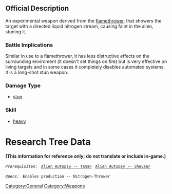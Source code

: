 ## Official Description

An experimental weapon derived from the
[flamethrower](Equipment/Primary_Weapons/Flamethrower "wikilink"), that
showers the target with a directed liquid nitrogen stream, causing faint
in the alien, stuning it.

### Battle Implications

Similar in use to a flamethrower, it has less distructive effects on the
surrounding enviroment (it doesn't set things on fire) but is very
effective on living targets and in some cases it completely disables
automated systems. It is a long-shot stun weapon.

### Damage Type

- [stun](Damage/stun "wikilink")

### Skill

- [heavy](Skills/heavy "wikilink")

# Research Tree Data

**(This information for reference only; do not translate or include
in-game.)**

*`Prerequisites:`*
` `[`Alien Autopsy -- Taman`](Aliens/Taman "wikilink")
` `[`Alien Autopsy -- Shevaar`](Aliens/Taman "wikilink")

*`Opens:`*
` Enables production -- Nitrogen-Thrower`

[Category:General](Category:General "wikilink")
[Category:Weapons](Category:Weapons "wikilink")